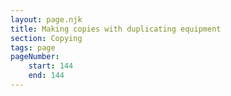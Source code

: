 ```yaml
---
layout: page.njk
title: Making copies with duplicating equipment
section: Copying
tags: page
pageNumber:
    start: 144
    end: 144
---
```

